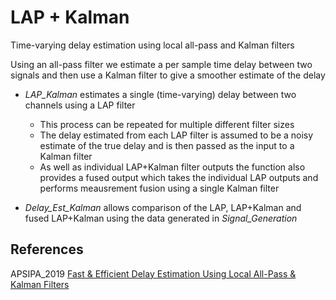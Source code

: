 # LAP + Kalman
 Time-varying delay estimation using local all-pass and Kalman filters

Using an all-pass filter we estimate a per sample time delay between two signals and then use a Kalman filter to give a smoother estimate of the delay

- _LAP_Kalman_ estimates a single (time-varying) delay between two channels using a LAP filter
   - This process can be repeated for multiple different filter sizes
   - The delay estimated from each LAP filter is assumed to be a noisy estimate of the true delay and is then passed as the input to a Kalman filter
   - As well as individual LAP+Kalman filter outputs the function also provides a fused output which takes the individual LAP outputs and performs meausrement fusion using a single Kalman filter

- _Delay_Est_Kalman_ allows comparison of the LAP, LAP+Kalman and fused LAP+Kalman using the data generated in _Signal_Generation_

## References
 APSIPA_2019 [Fast & Efficient Delay Estimation Using Local All-Pass & Kalman Filters](https://beteje.github.io/assets/pdf/2019_APSIPA.pdf)

